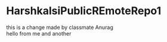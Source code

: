 # HarshkalsiPublicREmoteRepo1
this is a change made by classmate Anurag <br>
hello from me and another 